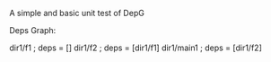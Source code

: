 A simple and basic unit test of DepG

Deps Graph: 

dir1/f1 ; deps = []
dir1/f2 ; deps = [dir1/f1]
dir1/main1 ; deps = [dir1/f2]
